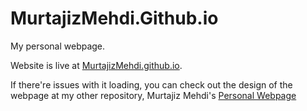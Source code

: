 # MurtajizMehdi.Github.io
My personal webpage.
<p>Website is live at <a href="https://murtajizmehdi.github.io/" target="_blank">MurtajizMehdi.github.io</a>.</p>
<p>If there're issues with it loading, you can check out the design of the webpage at my other repository, Murtajiz Mehdi's <a href="https://github.com/MurtajizMehdi/PersonalWebpage" target="blank">Personal Webpage</a></p>
